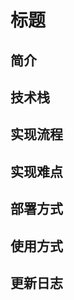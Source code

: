 <!-- 前端、后端、C++算法三部分开发者各自编写此文档  -->

# 标题


## 简介


## 技术栈


## 实现流程


## 实现难点


## 部署方式


## 使用方式


## 更新日志